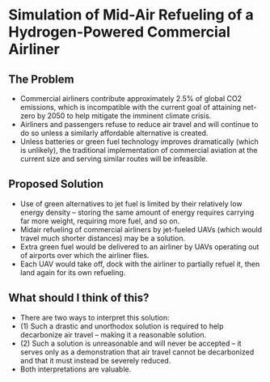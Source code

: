 # Simulation of Mid-Air Refueling of a Hydrogen-Powered Commercial Airliner

## The Problem
- Commercial airliners contribute approximately 2.5\% of global CO2 emissions, which is incompatible with the current goal of attaining net-zero by 2050 to help mitigate the imminent climate crisis.
- Airliners and passengers refuse to reduce air travel and will continue to do so unless a similarly affordable alternative is created.
- Unless batteries or green fuel technology improves dramatically (which is unlikely), the traditional implementation of commercial aviation at the current size and serving similar routes will be infeasible.

## Proposed Solution
- Use of green alternatives to jet fuel is limited by their relatively low energy density – storing the same amount of energy requires carrying far more weight, requiring more fuel, and so on.
- Midair refueling of commercial airliners by jet-fueled UAVs (which would travel much shorter distances) may be a solution.
- Extra green fuel would be delivered to an airliner by UAVs operating out of airports over which the airliner flies.
- Each UAV would take off, dock with the airliner to partially refuel it, then land again for its own refueling.

## What should I think of this?
- There are two ways to interpret this solution:
- (1) Such a drastic and unorthodox solution is required to help decarbonize air travel – making it a reasonable solution.
- (2) Such a solution is unreasonable and will never be accepted – it serves only as a demonstration that air travel cannot be decarbonized and that it must instead be severely reduced.
- Both interpretations are valuable.
